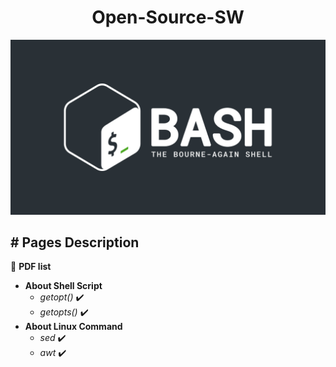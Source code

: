 # <div align="center">Open-Source-SW</div>

<p align="center"><img src="resource/Thumbnail.jpg"></p>

##  # Pages Description
📑 **PDF list**
- **About Shell Script**
  - *getopt()* ✔️
  - *getopts()* ✔️
- **About Linux Command**
  - *sed* ✔️
  - *awt* ✔️
